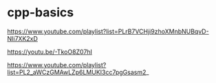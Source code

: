 # cpp-basics
https://www.youtube.com/playlist?list=PLrB7VCHji9zhoXMnbNUBqvD-NIi7XK2xD

https://youtu.be/-TkoO8Z07hI

https://www.youtube.com/playlist?list=PL2_aWCzGMAwLZp6LMUKI3cc7pgGsasm2_